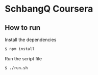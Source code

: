 # SchbangQ Coursera

## How to run

Install the dependencies
```sh
$ npm install
```

Run the script file
```sh
$ ./run.sh
```